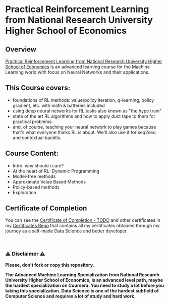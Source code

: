 # Practical Reinforcement Learning from National Research University Higher School of Economics

## Overview
[Practical Reinforcement Learning from National Research University Higher School of Economics](https://www.coursera.org/learn/practical-rl?specialization=aml) is an advanced learning course for the Machine Learning world with focus on Neural Networks and their applications.

## This Course covers:

- foundations of RL methods: value/policy iteration, q-learning, policy gradient, etc. with math & batteries included
- using deep neural networks for RL tasks also known as "the hype train"
- state of the art RL algorithms and how to apply duct tape to them for practical problems.
- and, of course, teaching your neural network to play games because that's what everyone thinks RL is about. We'll also use it for seq2seq and contextual bandits.

## Course Content:

- Intro: why should i care?
- At the heart of RL: Dynamic Programming
- Model-free methods
- Approximate Value Based Methods
- Policy-based methods
- Exploration

## Certificate of Completion
You can see the [Certificate of Completion - TODO](TODO) and other certificates in my [Certificates Repo](https://github.com/AlessandroCorradini/Certificates) that contains all my certificates obtained through my journey as a self-made Data Science and better developer.

<br/>

### ⚠️ Disclaimer ⚠️
**Please, don't fork or copy this repository.**

**The Advanced Machine Learning Specialization from National Research University Higher School of Economics, is an advanced level path, maybe the hardest specialization on Coursera. You need to study a lot before you taking this specialization. Data Science is one of the hardest subfield of Computer Science and requires a lot of study and hard work.**